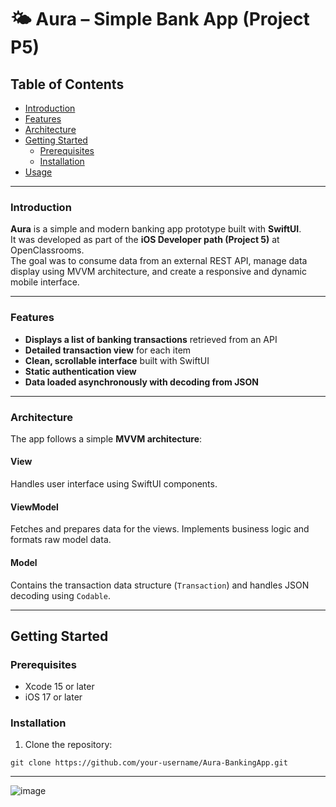 # 🌤 Aura – Simple Bank App (Project P5)

## Table of Contents

- [Introduction](#introduction)
- [Features](#features)
- [Architecture](#architecture)
- [Getting Started](#getting-started)
  - [Prerequisites](#prerequisites)
  - [Installation](#installation)
- [Usage](#usage)

---

### Introduction

**Aura** is a simple and modern banking app prototype built with **SwiftUI**.  
It was developed as part of the **iOS Developer path (Project 5)** at OpenClassrooms.  
The goal was to consume data from an external REST API, manage data display using MVVM architecture, and create a responsive and dynamic mobile interface.

---

### Features

- **Displays a list of banking transactions** retrieved from an API
- **Detailed transaction view** for each item
- **Clean, scrollable interface** built with SwiftUI
- **Static authentication view**
- **Data loaded asynchronously with decoding from JSON**

---

### Architecture

The app follows a simple **MVVM architecture**:

#### View
Handles user interface using SwiftUI components.

#### ViewModel
Fetches and prepares data for the views. Implements business logic and formats raw model data.

#### Model
Contains the transaction data structure (`Transaction`) and handles JSON decoding using `Codable`.

---

## Getting Started

### Prerequisites

- Xcode 15 or later
- iOS 17 or later

### Installation

1. Clone the repository:

`git clone https://github.com/your-username/Aura-BankingApp.git`

---
![image](https://github.com/user-attachments/assets/a3533435-4c1a-415e-bb79-3826461d7d85)



